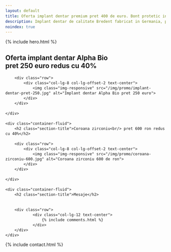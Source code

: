 ```yaml
---
layout: default
title: Oferta implant dentar premium pret 400 de euro. Bont protetic inclus, consultatie gratuita.
description: Implant dentar de calitate Bredent fabricat in Germania, pret accesibil. Fara costuri ascunse, bontul protetic, consultatia sunt incluse in pret.
noindex: true
---
```


<!-- Start Hero -->

{% include hero.html %}

<!-- End Hero -->


<!-- Start About -->
<div id="oabout" class="about">
    <div class="container-fluid">
        <h2 class="section-title">Oferta implant dentar Alpha Bio<br/> pret 250 euro redus cu 40%</h2>
        
        <div class="row">
            <div class="col-lg-8 col-lg-offset-2 text-center">
                <img class="img-responsive" src="/img/promo/implant-dentar-pret-250.jpg" alt="Implant dentar Alpha Bio pret 250 euro">
            </div>
        </div>

    </div>
    
    <div class="container-fluid">
        <h2 class="section-title">Coroana zirconiu<br/> pret 600 ron redus cu 40%</h2>
        
        <div class="row">
            <div class="col-lg-8 col-lg-offset-2 text-center">
                <img class="img-responsive" src="/img/promo/coroana-zirconiu-600.jpg" alt="Coroana zirconiu 600 de ron">
            </div>
        </div>

    </div>
    
    <div class="container-fluid">
        <h2 class="section-title">Mesaje</h2>
        

        <div class="row">
                <div class="col-lg-12 text-center">
                    {% include comments.html %}
                </div>
        </div>
    </div>
</div>
<!-- End About -->


<!-- Start Contact -->

{% include contact.html %}

<!-- End Contact -->


    
    
    
    
